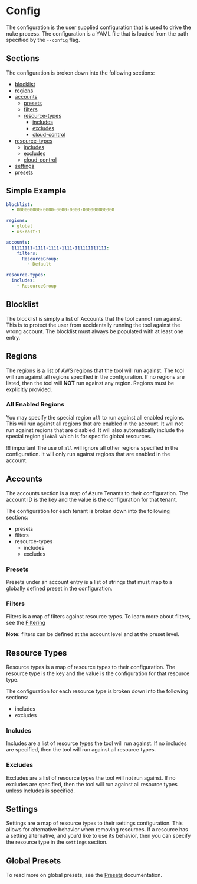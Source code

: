 # Config

The configuration is the user supplied configuration that is used to drive the nuke process. The configuration is a
YAML file that is loaded from the path specified by the `--config` flag.

## Sections

The configuration is broken down into the following sections:

- [blocklist](#blocklist)
- [regions](#regions)
- [accounts](#accounts)
    - [presets](#presets)
    - [filters](#filters)
    - [resource-types](#resource-types)
        - [includes](#includes)
        - [excludes](#excludes)
        - [cloud-control](#cloud-control)
- [resource-types](#resource-types)
    - [includes](#includes)
    - [excludes](#excludes)
    - [cloud-control](#cloud-control)
- [settings](#settings)
- [presets](#global-presets)

## Simple Example

```yaml
blocklist:
  - 000000000-0000-0000-0000-000000000000

regions:
  - global
  - us-east-1

accounts:
  11111111-1111-1111-1111-111111111111:
    filters:
      ResourceGroup:
        - Default

resource-types:
  includes:
    - ResourceGroup
```

## Blocklist

The blocklist is simply a list of Accounts that the tool cannot run against. This is to protect the user from accidentally
running the tool against the wrong account. The blocklist must always be populated with at least one entry.

## Regions

The regions is a list of AWS regions that the tool will run against. The tool will run against all regions specified in the
configuration. If no regions are listed, then the tool will **NOT** run against any region. Regions must be explicitly
provided.

### All Enabled Regions

You may specify the special region `all` to run against all enabled regions. This will run against all regions that are
enabled in the account. It will not run against regions that are disabled. It will also automatically include the 
special region `global` which is for specific global resources.

!!! important
    The use of `all` will ignore all other regions specified in the configuration. It will only run against regions
    that are enabled in the account.

## Accounts

The accounts section is a map of Azure Tenants to their configuration. The account ID is the key and the value is the
configuration for that tenant.

The configuration for each tenant is broken down into the following sections:

- presets
- filters
- resource-types
    - includes
    - excludes

### Presets

Presets under an account entry is a list of strings that must map to a globally defined preset in the configuration.

### Filters

Filters is a map of filters against resource types. To learn more about filters, see the [Filtering](./config-filtering.md)

**Note:** filters can be defined at the account level and at the preset level.

## Resource Types

Resource types is a map of resource types to their configuration. The resource type is the key and the value is the
configuration for that resource type.

The configuration for each resource type is broken down into the following sections:

- includes
- excludes

### Includes

Includes are a list of resource types the tool will run against. If no includes are specified, then the tool will run against
all resource types.

### Excludes

Excludes are a list of resource types the tool will not run against. If no excludes are specified, then the tool will run
against all resource types unless Includes is specified.

## Settings

Settings are a map of resource types to their settings configuration. This allows for alternative behavior when removing
resources. If a resource has a setting alternative, and you'd like to use its behavior, then you can specify the resource
type in the `settings` section.

## Global Presets

To read more on global presets, see the [Presets](./config-presets.md) documentation.